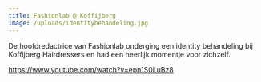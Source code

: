```yaml
---
title: Fashionlab @ Koffijberg
image: /uploads/identitybehandeling.jpg
---
```


De hoofdredactrice van Fashionlab onderging een identity behandeling bij Koffijberg Hairdressers en had een heerlijk momentje voor zichzelf.

https://www.youtube.com/watch?v=epn1S0LuBz8